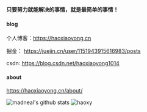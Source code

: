 **只要努力就能解决的事情，就是最简单的事情！**

#### blog

个人博客：https://haoxiaoyong.cn

掘金： https://juejin.cn/user/1151943915616983/posts

csdn: https://blog.csdn.net/haoxiaoyong1014

#### about

https://haoxiaoyong.cn/about/

![madneal's github stats](https://github-readme-stats.vercel.app/api?username=haoxiaoyong1014&show_icons=true&theme=vue-dark)
![haoxy](https://github.com/haoxiaoyong1014/github-stats/blob/master/generated/overview.svg)
<!--
**haoxiaoyong1014/haoxiaoyong1014** is a ✨ _special_ ✨ repository because its `README.md` (this file) appears on your GitHub profile.

Here are some ideas to get you started:

- 🔭 I’m currently working on ...
- 🌱 I’m currently learning ...
- 👯 I’m looking to collaborate on ...
- 🤔 I’m looking for help with ...
- 💬 Ask me about ...
- 📫 How to reach me: ...
- 😄 Pronouns: ...
- ⚡ Fun fact: ...
-->
